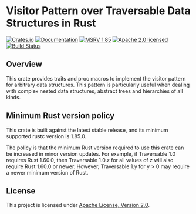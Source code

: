 # Visitor Pattern over Traversable Data Structures in Rust

[![Crates.io][crates-badge]][crates-url]
[![Documentation][docs-badge]][docs-url]
[![MSRV 1.85][msrv-badge]](https://www.whatrustisit.com)
[![Apache 2.0 licensed][license-badge]][license-url]
[![Build Status][actions-badge]][actions-url]

[crates-badge]: https://img.shields.io/crates/v/traversable.svg
[crates-url]: https://crates.io/crates/traversable
[docs-badge]: https://docs.rs/traversable/badge.svg
[msrv-badge]: https://img.shields.io/badge/MSRV-1.85-green?logo=rust
[docs-url]: https://docs.rs/traversable
[license-badge]: https://img.shields.io/crates/l/traversable
[license-url]: LICENSE
[actions-badge]: https://github.com/fast/traversable/workflows/CI/badge.svg
[actions-url]:https://github.com/fast/traversable/actions?query=workflow%3ACI

## Overview

This crate provides traits and proc macros to implement the visitor pattern for arbitrary data structures. This pattern is particularly useful when dealing with complex nested data structures, abstract trees and hierarchies of all kinds.

## Minimum Rust version policy

This crate is built against the latest stable release, and its minimum supported rustc version is 1.85.0.

The policy is that the minimum Rust version required to use this crate can be increased in minor version updates. For example, if Traversable 1.0 requires Rust 1.60.0, then Traversable 1.0.z for all values of z will also require Rust 1.60.0 or newer. However, Traversable 1.y for y > 0 may require a newer minimum version of Rust.

## License

This project is licensed under [Apache License, Version 2.0](LICENSE).
